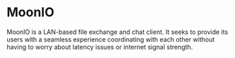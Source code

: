 <h1>MoonIO</h1>
<p>MoonIO is a LAN-based file exchange and chat client. It seeks to provide its users with a seamless experience
coordinating with each other without having to worry about latency issues or internet signal strength. </p>